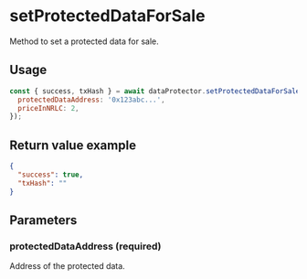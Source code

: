 # setProtectedDataForSale

Method to set a protected data for sale.

## Usage

```javascript
const { success, txHash } = await dataProtector.setProtectedDataForSale({
  protectedDataAddress: '0x123abc...',
  priceInNRLC: 2,
});
```

## Return value example

```json
{
  "success": true,
  "txHash": ""
}
```

## Parameters

### protectedDataAddress (required)

Address of the protected data.
